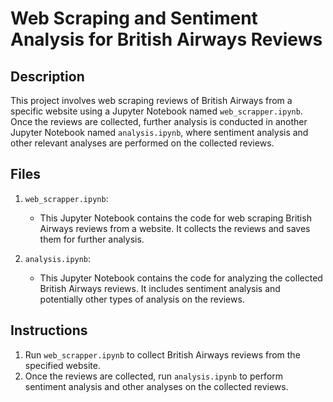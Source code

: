 # Web Scraping and Sentiment Analysis for British Airways Reviews

## Description
This project involves web scraping reviews of British Airways from a specific website using a Jupyter Notebook named `web_scrapper.ipynb`. Once the reviews are collected, further analysis is conducted in another Jupyter Notebook named `analysis.ipynb`, where sentiment analysis and other relevant analyses are performed on the collected reviews.

## Files
1. `web_scrapper.ipynb`: 
   - This Jupyter Notebook contains the code for web scraping British Airways reviews from a website. It collects the reviews and saves them for further analysis.

2. `analysis.ipynb`:
   - This Jupyter Notebook contains the code for analyzing the collected British Airways reviews. It includes sentiment analysis and potentially other types of analysis on the reviews.

## Instructions
1. Run `web_scrapper.ipynb` to collect British Airways reviews from the specified website.
2. Once the reviews are collected, run `analysis.ipynb` to perform sentiment analysis and other analyses on the collected reviews.